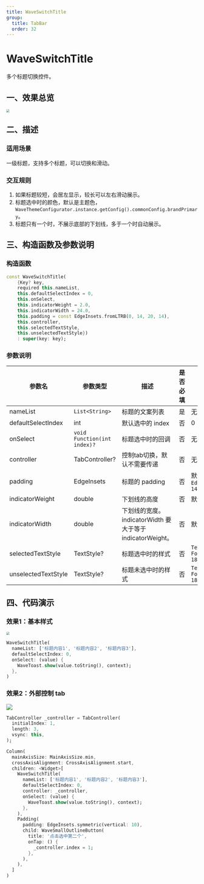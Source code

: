 ```yaml
---
title: WaveSwitchTitle
group:
  title: TabBar
  order: 32
---
```


# WaveSwitchTitle

多个标题切换控件。

## 一、效果总览

<img src="./img/WaveSwitchTitleDemo1.png" style="zoom:50%;" />

## 二、描述

### 适用场景

一级标题，支持多个标题，可以切换和滑动。

### 交互规则

1. 如果标题较短，会居左显示，较长可以左右滑动展示。
2. 标题选中时的颜色，默认是主题色，`WaveThemeConfigurator.instance.getConfig().commonConfig.brandPrimary`。
3. 标题只有一个时，不展示底部的下划线，多于一个时自动展示。

## 三、构造函数及参数说明

### 构造函数

```dart
const WaveSwitchTitle(
    {Key? key,
    required this.nameList,
    this.defaultSelectIndex = 0,
    this.onSelect,
    this.indicatorWeight = 2.0,
    this.indicatorWidth = 24.0,
    this.padding = const EdgeInsets.fromLTRB(0, 14, 20, 14),
    this.controller,
    this.selectedTextStyle,
    this.unselectedTextStyle})
    : super(key: key);
```
### 参数说明

| **参数名** | **参数类型** | **描述** | **是否必填** | **默认值** |
| --- | --- | --- | --- | --- |
| nameList | `List<String>` | 标题的文案列表 | 是 | 无 |
| defaultSelectIndex | int | 默认选中的 index | 否 | 0 |
| onSelect | `void Function(int index)?` | 标题选中时的回调 | 否 | 无 |
| controller | TabController? | 控制tab切换，默认不需要传递 | 否 | 无 |
| padding | EdgeInsets | 标题的 padding | 否 | 默认 `EdgeInsets.fromLTRB(0, 14, 20, 14)` |
| indicatorWeight | double | 下划线的高度 | 否 | 默认是 2 |
| indicatorWidth | double | 下划线的宽度。indicatorWidth 要大于等于 indicatorWeight。 | 否 | 默认是 24 |
| selectedTextStyle | TextStyle? | 标题选中时的样式 | 否 | `TextStyle(fontWeight: FontWeight.w600,fontSize: 18)` |
| unselectedTextStyle | TextStyle? | 标题未选中时的样式 | 否 | `TextStyle(fontWeight: FontWeight.w600,fontSize: 18)` |

## 四、代码演示

### 效果1：基本样式

<img src="./img/WaveSwitchTitleDemo1.png" style="zoom:50%;" />

```dart
WaveSwitchTitle(  
  nameList: ['标题内容1', '标题内容2', '标题内容3'],  
  defaultSelectIndex: 0,  
  onSelect: (value) {  
    WaveToast.show(value.toString(), context);  
  },  
)
```

### 效果2：外部控制 tab

![](./img/WaveSwitchTitleDemo2.gif)
```dart
TabController _controller = TabController(
  initialIndex: 1,
  length: 3,
  vsync: this,
);

Column(
  mainAxisSize: MainAxisSize.min,
  crossAxisAlignment: CrossAxisAlignment.start,
  children: <Widget>[
    WaveSwitchTitle(
      nameList: ['标题内容1', '标题内容2', '标题内容3'],
      defaultSelectIndex: 0,
      controller: _controller,
      onSelect: (value) {
        WaveToast.show(value.toString(), context);
      },
    ),
    Padding(
      padding: EdgeInsets.symmetric(vertical: 10),
      child: WaveSmallOutlineButton(
        title: '点击选中第二个',
        onTap: () {
          _controller.index = 1;
        },
      ),
    ),
  ]
)
```
